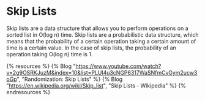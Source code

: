 # Skip Lists

Skip lists are a data structure that allows you to perform operations on a sorted list in O(log n) time. Skip lists are a probabilistic data structure, which means that the probability of a certain operation taking a certain amount of time is a certain value. In the case of skip lists, the probability of an operation taking O(log n) time is 1.

{% resources %}
  {% Blog "https://www.youtube.com/watch?v=2g9OSRKJuzM&index=10&list=PLUl4u3cNGP6317WaSNfmCvGym2ucw3oGp", "Randomization: Skip Lists" %}
  {% Blog "https://en.wikipedia.org/wiki/Skip_list", "Skip Lists - Wikipedia" %}
{% endresources %}

